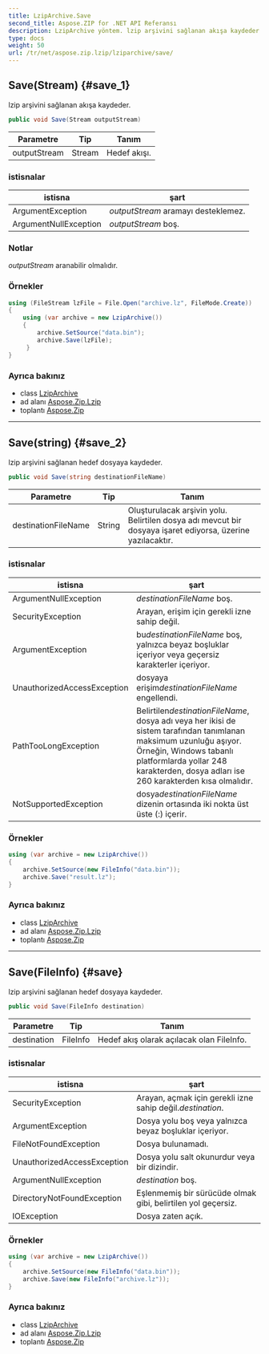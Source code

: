 ```yaml
---
title: LzipArchive.Save
second_title: Aspose.ZIP for .NET API Referansı
description: LzipArchive yöntem. lzip arşivini sağlanan akışa kaydeder.
type: docs
weight: 50
url: /tr/net/aspose.zip.lzip/lziparchive/save/
---
```

## Save(Stream) {#save_1}

lzip arşivini sağlanan akışa kaydeder.

```csharp
public void Save(Stream outputStream)
```

| Parametre | Tip | Tanım |
| --- | --- | --- |
| outputStream | Stream | Hedef akışı. |

### istisnalar

| istisna | şart |
| --- | --- |
| ArgumentException | *outputStream* aramayı desteklemez. |
| ArgumentNullException | *outputStream* boş. |

### Notlar

*outputStream* aranabilir olmalıdır.

### Örnekler

```csharp
using (FileStream lzFile = File.Open("archive.lz", FileMode.Create))
{
    using (var archive = new LzipArchive())
    {
        archive.SetSource("data.bin");
        archive.Save(lzFile);
     }
}
```

### Ayrıca bakınız

* class [LzipArchive](../)
* ad alanı [Aspose.Zip.Lzip](../../lziparchive/)
* toplantı [Aspose.Zip](../../../)

---

## Save(string) {#save_2}

lzip arşivini sağlanan hedef dosyaya kaydeder.

```csharp
public void Save(string destinationFileName)
```

| Parametre | Tip | Tanım |
| --- | --- | --- |
| destinationFileName | String | Oluşturulacak arşivin yolu. Belirtilen dosya adı mevcut bir dosyaya işaret ediyorsa, üzerine yazılacaktır. |

### istisnalar

| istisna | şart |
| --- | --- |
| ArgumentNullException | *destinationFileName* boş. |
| SecurityException | Arayan, erişim için gerekli izne sahip değil. |
| ArgumentException | bu*destinationFileName* boş, yalnızca beyaz boşluklar içeriyor veya geçersiz karakterler içeriyor. |
| UnauthorizedAccessException | dosyaya erişim*destinationFileName* engellendi. |
| PathTooLongException | Belirtilen*destinationFileName*, dosya adı veya her ikisi de sistem tarafından tanımlanan maksimum uzunluğu aşıyor. Örneğin, Windows tabanlı platformlarda yollar 248 karakterden, dosya adları ise 260 karakterden kısa olmalıdır. |
| NotSupportedException | dosya*destinationFileName* dizenin ortasında iki nokta üst üste (:) içerir. |

### Örnekler

```csharp
using (var archive = new LzipArchive()) 
{
    archive.SetSource(new FileInfo("data.bin"));
    archive.Save("result.lz");
}
```

### Ayrıca bakınız

* class [LzipArchive](../)
* ad alanı [Aspose.Zip.Lzip](../../lziparchive/)
* toplantı [Aspose.Zip](../../../)

---

## Save(FileInfo) {#save}

lzip arşivini sağlanan hedef dosyaya kaydeder.

```csharp
public void Save(FileInfo destination)
```

| Parametre | Tip | Tanım |
| --- | --- | --- |
| destination | FileInfo | Hedef akış olarak açılacak olan FileInfo. |

### istisnalar

| istisna | şart |
| --- | --- |
| SecurityException | Arayan, açmak için gerekli izne sahip değil.*destination*. |
| ArgumentException | Dosya yolu boş veya yalnızca beyaz boşluklar içeriyor. |
| FileNotFoundException | Dosya bulunamadı. |
| UnauthorizedAccessException | Dosya yolu salt okunurdur veya bir dizindir. |
| ArgumentNullException | *destination* boş. |
| DirectoryNotFoundException | Eşlenmemiş bir sürücüde olmak gibi, belirtilen yol geçersiz. |
| IOException | Dosya zaten açık. |

### Örnekler

```csharp
using (var archive = new LzipArchive()) 
{
    archive.SetSource(new FileInfo("data.bin"));
    archive.Save(new FileInfo("archive.lz"));
}
```

### Ayrıca bakınız

* class [LzipArchive](../)
* ad alanı [Aspose.Zip.Lzip](../../lziparchive/)
* toplantı [Aspose.Zip](../../../)


